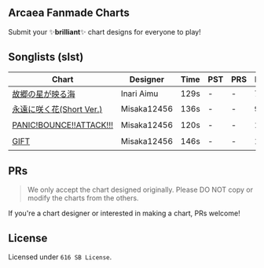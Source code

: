 ## Arcaea Fanmade Charts

Submit your ✨**brilliant**✨ chart designs for everyone to play!

## Songlists (slst)

| Chart                                      | Designer    | Time | PST | PRS | FTR | BYD | State |
| ------------------------------------------ | ----------- | ---- | --- | --- | --- | --- | ----- |
| [故郷の星が映る海](kokyonohoshi/)             | Inari Aimu  | 129s | -   | -   | 7   | -   | 🚧    |
| [永遠に咲く花(Short Ver.)](eiennisakuhana/)   | Misaka12456 | 136s | -   | -   | 9+  | -   | ✔️  |
| [PANIC!BOUNCE!!ATTACK!!!](panicbounceattack/) | Misaka12456 | 120s | -   | -   | 10+ | -   | ✔️  |
| [GIFT](gift/) | Misaka12456 | 146s | -   | -   | 10  | -   | ✔️  |

## PRs

> We only accept the chart designed originally.
> Please DO NOT copy or modify the charts from the others.

If you're a chart designer or interested in making a chart,
PRs welcome!

## License

Licensed under `616 SB License`.

